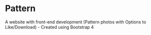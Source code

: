 # Pattern
A website with front-end development (Pattern photos with Options to Like/Download) - Created using Bootstrap 4
